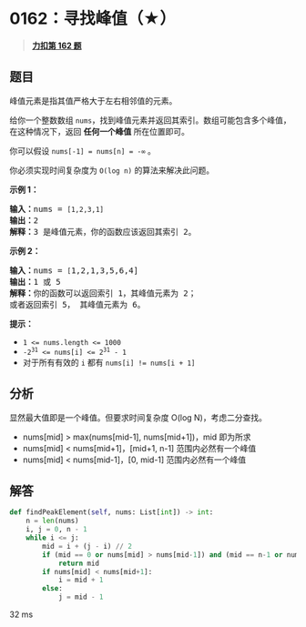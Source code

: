 # 0162：寻找峰值（★）


> <u>**[力扣第 162 题](https://leetcode.cn/problems/find-peak-element/)**</u>

## 题目

<p>峰值元素是指其值严格大于左右相邻值的元素。</p>

<p>给你一个整数数组 <code>nums</code>，找到峰值元素并返回其索引。数组可能包含多个峰值，在这种情况下，返回 <strong>任何一个峰值</strong> 所在位置即可。</p>

<p>你可以假设 <code>nums[-1] = nums[n] = -∞</code> 。</p>

<p>你必须实现时间复杂度为 <code>O(log n)</code><em> </em>的算法来解决此问题。</p>



<p><strong>示例 1：</strong></p>

<pre>
<strong>输入：</strong>nums = <code>[1,2,3,1]</code>
<strong>输出：</strong>2
<strong>解释：</strong>3 是峰值元素，你的函数应该返回其索引 2。</pre>

<p><strong>示例 2：</strong></p>

<pre>
<strong>输入：</strong>nums = <code>[</code>1,2,1,3,5,6,4]
<strong>输出：</strong>1 或 5
<strong>解释：</strong>你的函数可以返回索引 1，其峰值元素为 2；
或者返回索引 5， 其峰值元素为 6。
</pre>



<p><strong>提示：</strong></p>

<ul>
<li><code>1 &lt;= nums.length &lt;= 1000</code></li>
<li><code>-2<sup>31</sup> &lt;= nums[i] &lt;= 2<sup>31</sup> - 1</code></li>
<li>对于所有有效的 <code>i</code> 都有 <code>nums[i] != nums[i + 1]</code></li>
</ul>


## 分析

显然最大值即是一个峰值。但要求时间复杂度 O(log N)，考虑二分查找。
- nums[mid] > max(nums[mid-1], nums[mid+1])，mid 即为所求
- nums[mid] < nums[mid+1]，[mid+1, n-1] 范围内必然有一个峰值
- nums[mid] < nums[mid-1]，[0, mid-1] 范围内必然有一个峰值

 
## 解答

```python
def findPeakElement(self, nums: List[int]) -> int:
    n = len(nums)
    i, j = 0, n - 1
    while i <= j:
        mid = i + (j - i) // 2
        if (mid == 0 or nums[mid] > nums[mid-1]) and (mid == n-1 or nums[mid] > nums[mid+1]):
            return mid
        if nums[mid] < nums[mid+1]:
            i = mid + 1
        else:
            j = mid - 1
```
32 ms



